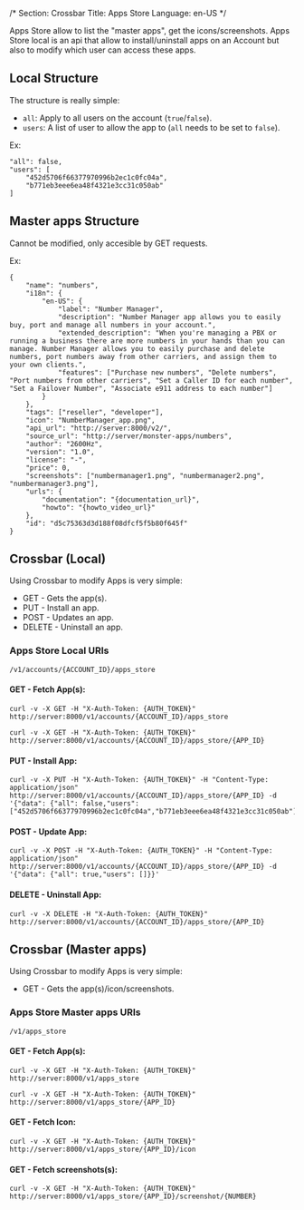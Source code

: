 /*
Section: Crossbar
Title: Apps Store
Language: en-US
*/

Apps Store allow to list the "master apps", get the icons/screenshots.
Apps Store local is an api that allow to install/uninstall apps on an Account but also to modify which user can access these apps.

## Local Structure

The structure is really simple:

* `all`: Apply to all users on the account (`true`/`false`).
* `users`: A list of user to allow the app to (`all` needs to be set to `false`).

Ex:
```
"all": false,
"users": [
    "452d5706f66377970996b2ec1c0fc04a",
    "b771eb3eee6ea48f4321e3cc31c050ab"
]
```

## Master apps Structure

Cannot be modified, only accesible by GET requests.

Ex:
```
{
    "name": "numbers",
    "i18n": {
        "en-US": {
            "label": "Number Manager",
            "description": "Number Manager app allows you to easily buy, port and manage all numbers in your account.",
            "extended_description": "When you're managing a PBX or running a business there are more numbers in your hands than you can manage. Number Manager allows you to easily purchase and delete numbers, port numbers away from other carriers, and assign them to your own clients.",
            "features": ["Purchase new numbers", "Delete numbers", "Port numbers from other carriers", "Set a Caller ID for each number", "Set a Failover Number", "Associate e911 address to each number"]
        }
    },
    "tags": ["reseller", "developer"],
    "icon": "NumberManager_app.png",
    "api_url": "http://server:8000/v2/",
    "source_url": "http://server/monster-apps/numbers",
    "author": "2600Hz",
    "version": "1.0",
    "license": "-",
    "price": 0,
    "screenshots": ["numbermanager1.png", "numbermanager2.png", "numbermanager3.png"],
    "urls": {
        "documentation": "{documentation_url}",
        "howto": "{howto_video_url}"
    },
    "id": "d5c75363d3d188f08dfcf5f5b80f645f"
}
```

## Crossbar (Local)

Using Crossbar to modify Apps is very simple:

* GET - Gets the app(s).
* PUT - Install an app.
* POST - Updates an app.
* DELETE - Uninstall an app.

### Apps Store Local URIs

`/v1/accounts/{ACCOUNT_ID}/apps_store`

#### GET - Fetch App(s):

    curl -v -X GET -H "X-Auth-Token: {AUTH_TOKEN}" http://server:8000/v1/accounts/{ACCOUNT_ID}/apps_store

    curl -v -X GET -H "X-Auth-Token: {AUTH_TOKEN}" http://server:8000/v1/accounts/{ACCOUNT_ID}/apps_store/{APP_ID}

#### PUT - Install App:

    curl -v -X PUT -H "X-Auth-Token: {AUTH_TOKEN}" -H "Content-Type: application/json" http://server:8000/v1/accounts/{ACCOUNT_ID}/apps_store/{APP_ID} -d '{"data": {"all": false,"users": ["452d5706f66377970996b2ec1c0fc04a","b771eb3eee6ea48f4321e3cc31c050ab"]}}'

#### POST - Update App:

    curl -v -X POST -H "X-Auth-Token: {AUTH_TOKEN}" -H "Content-Type: application/json" http://server:8000/v1/accounts/{ACCOUNT_ID}/apps_store/{APP_ID} -d '{"data": {"all": true,"users": []}}'

#### DELETE - Uninstall App:

    curl -v -X DELETE -H "X-Auth-Token: {AUTH_TOKEN}" http://server:8000/v1/accounts/{ACCOUNT_ID}/apps_store/{APP_ID}


## Crossbar (Master apps)

Using Crossbar to modify Apps is very simple:

* GET - Gets the app(s)/icon/screenshots.

### Apps Store Master apps URIs

`/v1/apps_store`

#### GET - Fetch App(s):

    curl -v -X GET -H "X-Auth-Token: {AUTH_TOKEN}" http://server:8000/v1/apps_store

    curl -v -X GET -H "X-Auth-Token: {AUTH_TOKEN}" http://server:8000/v1/apps_store/{APP_ID}

#### GET - Fetch Icon:

    curl -v -X GET -H "X-Auth-Token: {AUTH_TOKEN}" http://server:8000/v1/apps_store/{APP_ID}/icon

#### GET - Fetch screenshots(s):

    curl -v -X GET -H "X-Auth-Token: {AUTH_TOKEN}" http://server:8000/v1/apps_store/{APP_ID}/screenshot/{NUMBER}

